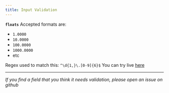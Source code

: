 ```yaml
---
title: Input Validation
---
```


**`floats`**
Accepted formats are:

- `1.0000`
- `10.0000`
- `100.0000`
- `1000.0000`
- etc

Regex used to match this: `^\d{1,}\.[0-9]{6}$`
You can try live [here](https://regex101.com/r/BTJv6n/1)

---

_If you find a field that you think it needs validation, please open an issue on github_
